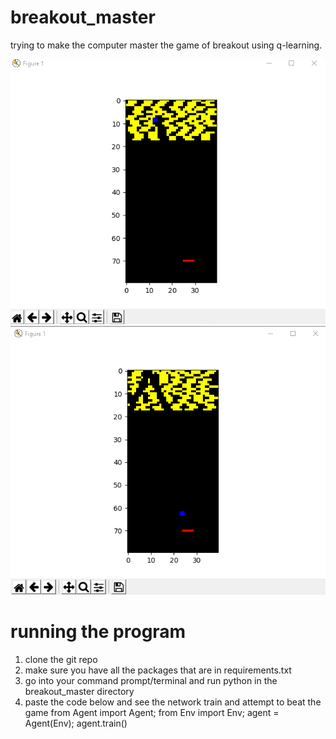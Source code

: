 # breakout_master
trying to make the computer master the game of breakout using q-learning.

![alt text](https://github.com/PLAZMAMA/breakout_master/blob/master/imgs/breakout_img_1.png)
![alt text](https://github.com/PLAZMAMA/breakout_master/blob/master/imgs/breakout_img_2.png)

# running the program
1. clone the git repo
2. make sure you have all the packages that are in requirements.txt
3. go into your command prompt/terminal and run python in the breakout_master directory
4. paste the code below and see the network train and attempt to beat the game
from Agent import Agent;
from Env import Env;
agent = Agent(Env);
agent.train()
